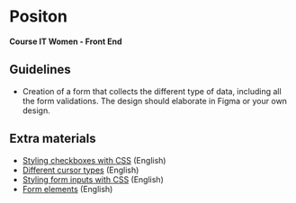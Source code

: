 # Positon
<b> Course IT Women - Front End </b> 

## Guidelines
- Creation of a form that collects the different type of data, including all the form validations. The design should elaborate in Figma or your own design.  

## Extra materials 

- [Styling checkboxes with CSS](https://appitventures.com/blog/styling-checkbox-css-tips/) (English)
- [Different cursor types](https://css-tricks.com/almanac/properties/c/cursor/) (English)
- [Styling form inputs with CSS](https://css-tricks.com/custom-styling-form-inputs-with-modern-css-features/) (English)
- [Form elements](https://www.w3schools.com/tags/tag_form.asp) (English)

